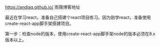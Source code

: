 https://andiaq.github.io/  雨薇博客地址

最近在学习react，准备自己搭建个react项目练习。因为刚学react，准备使用create-react-app脚手架搭建项目。  

第一步：检查node的版本，使用create-react-app脚手架node的版本必须在8.x版本以上。